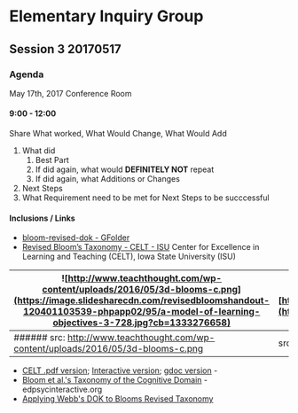 # Elementary Inquiry Group
## Session 3 20170517
### Agenda

May 17th, 2017
Conference Room

#### 9:00 - 12:00
Share What worked, What Would Change, What Would Add
   1. What did
      1. Best Part
      2. If did again, what would __DEFINITELY NOT__  repeat
      3. If did again, what Additions or Changes
   2. Next Steps
   3. What Requirement need to be met for Next Steps to be succcessful

#### Inclusions / Links 
- [bloom-revised-dok - GFolder](https://drive.google.com/open?id=0BysMfTbvAUUVVkdBRVllN1o4T1U)
- [Revised Bloom’s Taxonomy - CELT - ISU](http://www.celt.iastate.edu/teaching/effective-teaching-practices/revised-blooms-taxonomy#blooms-model)  Center for Excellence in Learning and Teaching \(CELT\), Iowa State University \(ISU\)

![http://www.teachthought.com/wp-content/uploads/2016/05/3d-blooms-c.png](https://image.slidesharecdn.com/revisedbloomshandout-120401103539-phpapp02/95/a-model-of-learning-objectives-3-728.jpg?cb=1333276658) | ![https://i.ytimg.com/vi/X2rZoK1pB_8/maxresdefault.jpg](https://i.ytimg.com/vi/X2rZoK1pB_8/maxresdefault.jpg)
--- | ---
###### src: http://www.teachthought.com/wp-content/uploads/2016/05/3d-blooms-c.png | src: https://i.ytimg.com/vi/X2rZoK1pB_8/maxresdefault.jpg

  - [CELT .pdf version](http://www.celt.iastate.edu/wp-content/uploads/2015/09/RevisedBloomsHandout-1.pdf); [Interactive version](http://www.celt.iastate.edu/teaching/effective-teaching-practices/revised-blooms-taxonomy/revised-blooms-taxonomy-flash-version); [gdoc version](https://drive.google.com/open?id=0BysMfTbvAUUVZ19DYzFrQy15SW8) - 
- [Bloom et al.'s Taxonomy of the Cognitive Domain](http://www.edpsycinteractive.org/topics/cognition/bloom.html) - edpsycinteractive.org
- [Applying Webb's DOK to Blooms Revised Taxonomy](http://static.pdesas.org/content/documents/M1-Slide_22_DOK_Hess_Cognitive_Rigor.pdf)  
